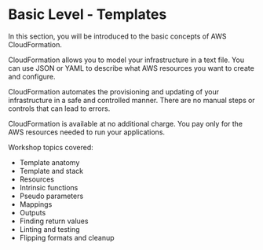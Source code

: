 # Basic Level - Templates

In this section, you will be introduced to the basic concepts of AWS CloudFormation.

CloudFormation allows you to model your infrastructure in a text file. You can use JSON  or YAML  to describe what AWS resources you want to create and configure.

CloudFormation automates the provisioning and updating of your infrastructure in a safe and controlled manner. There are no manual steps or controls that can lead to errors.

CloudFormation is available at no additional charge. You pay only for the AWS resources needed to run your applications.

Workshop topics covered:
- Template anatomy
- Template and stack
- Resources
- Intrinsic functions
- Pseudo parameters
- Mappings
- Outputs
- Finding return values
- Linting and testing
- Flipping formats and cleanup